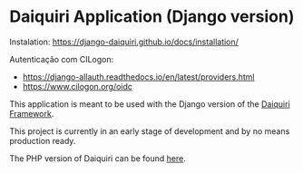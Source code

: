 Daiquiri Application (Django version)
=====================================

Instalation: https://django-daiquiri.github.io/docs/installation/

Autenticação com CILogon: 
  - https://django-allauth.readthedocs.io/en/latest/providers.html
  - https://www.cilogon.org/oidc

This application is meant to be used with the Django version of the [Daiquiri Framework](https://github.com/aipescience/django-daiquiri).

This project is currently in an early stage of development and by no means production ready.

The PHP version of Daiquiri can be found [here](https://github.com/aipescience/daiquiri).
